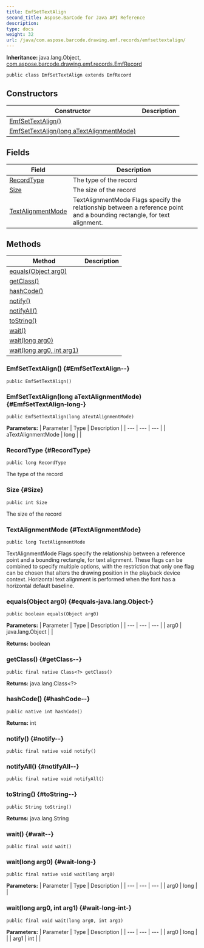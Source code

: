 ```yaml
---
title: EmfSetTextAlign
second_title: Aspose.BarCode for Java API Reference
description: 
type: docs
weight: 32
url: /java/com.aspose.barcode.drawing.emf.records/emfsettextalign/
---
```

**Inheritance:**
java.lang.Object, [com.aspose.barcode.drawing.emf.records.EmfRecord](../../com.aspose.barcode.drawing.emf.records/emfrecord)
```
public class EmfSetTextAlign extends EmfRecord
```
## Constructors

| Constructor | Description |
| --- | --- |
| [EmfSetTextAlign()](#EmfSetTextAlign--) |  |
| [EmfSetTextAlign(long aTextAlignmentMode)](#EmfSetTextAlign-long-) |  |
## Fields

| Field | Description |
| --- | --- |
| [RecordType](#RecordType) | The type of the record |
| [Size](#Size) | The size of the record |
| [TextAlignmentMode](#TextAlignmentMode) | TextAlignmentMode Flags specify the relationship between a reference point and a bounding rectangle, for text alignment. |
## Methods

| Method | Description |
| --- | --- |
| [equals(Object arg0)](#equals-java.lang.Object-) |  |
| [getClass()](#getClass--) |  |
| [hashCode()](#hashCode--) |  |
| [notify()](#notify--) |  |
| [notifyAll()](#notifyAll--) |  |
| [toString()](#toString--) |  |
| [wait()](#wait--) |  |
| [wait(long arg0)](#wait-long-) |  |
| [wait(long arg0, int arg1)](#wait-long-int-) |  |
### EmfSetTextAlign() {#EmfSetTextAlign--}
```
public EmfSetTextAlign()
```


### EmfSetTextAlign(long aTextAlignmentMode) {#EmfSetTextAlign-long-}
```
public EmfSetTextAlign(long aTextAlignmentMode)
```


**Parameters:**
| Parameter | Type | Description |
| --- | --- | --- |
| aTextAlignmentMode | long |  |

### RecordType {#RecordType}
```
public long RecordType
```


The type of the record

### Size {#Size}
```
public int Size
```


The size of the record

### TextAlignmentMode {#TextAlignmentMode}
```
public long TextAlignmentMode
```


TextAlignmentMode Flags specify the relationship between a reference point and a bounding rectangle, for text alignment. These flags can be combined to specify multiple options, with the restriction that only one flag can be chosen that alters the drawing position in the playback device context. Horizontal text alignment is performed when the font has a horizontal default baseline.

### equals(Object arg0) {#equals-java.lang.Object-}
```
public boolean equals(Object arg0)
```




**Parameters:**
| Parameter | Type | Description |
| --- | --- | --- |
| arg0 | java.lang.Object |  |

**Returns:**
boolean
### getClass() {#getClass--}
```
public final native Class<?> getClass()
```




**Returns:**
java.lang.Class<?>
### hashCode() {#hashCode--}
```
public native int hashCode()
```




**Returns:**
int
### notify() {#notify--}
```
public final native void notify()
```




### notifyAll() {#notifyAll--}
```
public final native void notifyAll()
```




### toString() {#toString--}
```
public String toString()
```




**Returns:**
java.lang.String
### wait() {#wait--}
```
public final void wait()
```




### wait(long arg0) {#wait-long-}
```
public final native void wait(long arg0)
```




**Parameters:**
| Parameter | Type | Description |
| --- | --- | --- |
| arg0 | long |  |

### wait(long arg0, int arg1) {#wait-long-int-}
```
public final void wait(long arg0, int arg1)
```




**Parameters:**
| Parameter | Type | Description |
| --- | --- | --- |
| arg0 | long |  |
| arg1 | int |  |

